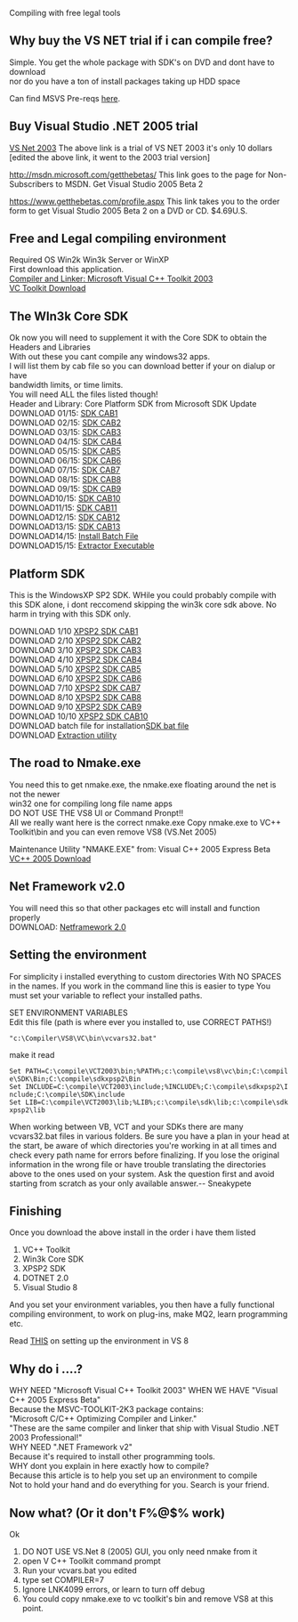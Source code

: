 Compiling with free legal tools

## Why buy the VS NET trial if i can compile free?

Simple. You get the whole package with SDK's on DVD and dont have to download  
nor do you have a ton of install packages taking up HDD space  

Can find MSVS Pre-reqs
<a href="http://search.microsoft.com/search/results.aspx?st=b&na=88&View=en-US&qu=Microsoft+Visual+Studio+.NET+2003+Pre+requisites">here</a>.

## Buy Visual Studio .NET 2005 trial

[VS Net 2003](http://msdn.microsoft.com/vstudio/productinfo/trial/default.aspx) The above link is a trial of VS NET 2003
it's only 10 dollars  
\[edited the above link, it went to the 2003 trial version\]

<http://msdn.microsoft.com/getthebetas/> This link goes to the page for Non-Subscribers to MSDN. Get Visual Studio 2005
Beta 2

<https://www.getthebetas.com/profile.aspx> This link takes you to the order form to get Visual Studio 2005 Beta 2 on a
DVD or CD. $4.69U.S.

## Free and Legal compiling environment

Required OS Win2k Win3k Server or WinXP  
First download this application.  
[Compiler and Linker: Microsoft Visual C++ Toolkit 2003](http://msdn.microsoft.com/visualc/vctoolkit2003/)  
[VC Toolkit
Download](http://download.microsoft.com/download/3/9/b/39bac755-0a1e-4d0b-b72c-3a158b7444c4/VCToolkitSetup.exe)  

## The WIn3k Core SDK

Ok now you will need to supplement it with the Core SDK to obtain the Headers and Libraries  
With out these you cant compile any windows32 apps.  
I will list them by cab file so you can download better if your on dialup or have  
bandwidth limits, or time limits.  
You will need ALL the files listed though!  
Header and Library: Core Platform SDK from Microsoft SDK Update  
DOWNLOAD 01/15: [SDK
CAB1](http://download.microsoft.com/download/platformsdk/sdk/update/win98mexp/en-us/3790.0/FULL/PSDK-FULL.1.cab)  
DOWNLOAD 02/15: [SDK
CAB2](http://download.microsoft.com/download/platformsdk/sdk/update/win98mexp/en-us/3790.0/FULL/PSDK-FULL.2.cab)  
DOWNLOAD 03/15: [SDK
CAB3](http://download.microsoft.com/download/platformsdk/sdk/update/win98mexp/en-us/3790.0/FULL/PSDK-FULL.3.cab)  
DOWNLOAD 04/15: [SDK
CAB4](http://download.microsoft.com/download/platformsdk/sdk/update/win98mexp/en-us/3790.0/FULL/PSDK-FULL.4.cab)  
DOWNLOAD 05/15: [SDK
CAB5](http://download.microsoft.com/download/platformsdk/sdk/update/win98mexp/en-us/3790.0/FULL/PSDK-FULL.5.cab)  
DOWNLOAD 06/15: [SDK
CAB6](http://download.microsoft.com/download/platformsdk/sdk/update/win98mexp/en-us/3790.0/FULL/PSDK-FULL.6.cab)  
DOWNLOAD 07/15: [SDK
CAB7](http://download.microsoft.com/download/platformsdk/sdk/update/win98mexp/en-us/3790.0/FULL/PSDK-FULL.7.cab)  
DOWNLOAD 08/15: [SDK
CAB8](http://download.microsoft.com/download/platformsdk/sdk/update/win98mexp/en-us/3790.0/FULL/PSDK-FULL.8.cab)  
DOWNLOAD 09/15: [SDK
CAB9](http://download.microsoft.com/download/platformsdk/sdk/update/win98mexp/en-us/3790.0/FULL/PSDK-FULL.9.cab)  
DOWNLOAD10/15: [SDK
CAB10](http://download.microsoft.com/download/platformsdk/sdk/update/win98mexp/en-us/3790.0/FULL/PSDK-FULL.10.cab)  
DOWNLOAD11/15: [SDK
CAB11](http://download.microsoft.com/download/platformsdk/sdk/update/win98mexp/en-us/3790.0/FULL/PSDK-FULL.11.cab)  
DOWNLOAD12/15: [SDK
CAB12](http://download.microsoft.com/download/platformsdk/sdk/update/win98mexp/en-us/3790.0/FULL/PSDK-FULL.12.cab)  
DOWNLOAD13/15: [SDK
CAB13](http://download.microsoft.com/download/platformsdk/sdk/update/win98mexp/en-us/3790.0/FULL/PSDK-FULL.13.cab)  
DOWNLOAD14/15: [Install Batch
File](http://download.microsoft.com/download/platformsdk/sdk/update/win98mexp/en-us/3790.0/FULL/PSDK-FULL.bat)  
DOWNLOAD15/15: [Extractor
Executable](http://download.microsoft.com/download/platformsdk/sdk/update/win98mexp/en-us/3790.0/FULL/Extract.exe)  

## Platform SDK

This is the WindowsXP SP2 SDK. WHile you could probably compile with this SDK alone, i dont reccomend skipping the win3k
core sdk above. No harm in trying with this SDK only.

DOWNLOAD 1/10 [XPSP2 SDK
CAB1](http://download.microsoft.com/download/platformsdk/sdk/update/WIN98MeXP/EN-US/2600.2180/FULL/PSDK-FULL.1.cab)  
DOWNLOAD 2/10 [XPSP2 SDK
CAB2](http://download.microsoft.com/download/platformsdk/sdk/update/WIN98MeXP/EN-US/2600.2180/FULL/PSDK-FULL.2.cab)  
DOWNLOAD 3/10 [XPSP2 SDK
CAB3](http://download.microsoft.com/download/platformsdk/sdk/update/WIN98MeXP/EN-US/2600.2180/FULL/PSDK-FULL.3.cab)  
DOWNLOAD 4/10 [XPSP2 SDK
CAB4](http://download.microsoft.com/download/platformsdk/sdk/update/WIN98MeXP/EN-US/2600.2180/FULL/PSDK-FULL.4.cab)  
DOWNLOAD 5/10 [XPSP2 SDK
CAB5](http://download.microsoft.com/download/platformsdk/sdk/update/WIN98MeXP/EN-US/2600.2180/FULL/PSDK-FULL.5.cab)  
DOWNLOAD 6/10 [XPSP2 SDK
CAB6](http://download.microsoft.com/download/platformsdk/sdk/update/WIN98MeXP/EN-US/2600.2180/FULL/PSDK-FULL.6.cab)  
DOWNLOAD 7/10 [XPSP2 SDK
CAB7](http://download.microsoft.com/download/platformsdk/sdk/update/WIN98MeXP/EN-US/2600.2180/FULL/PSDK-FULL.7.cab)  
DOWNLOAD 8/10 [XPSP2 SDK
CAB8](http://download.microsoft.com/download/platformsdk/sdk/update/WIN98MeXP/EN-US/2600.2180/FULL/PSDK-FULL.8.cab)  
DOWNLOAD 9/10 [XPSP2 SDK
CAB9](http://download.microsoft.com/download/platformsdk/sdk/update/WIN98MeXP/EN-US/2600.2180/FULL/PSDK-FULL.9.cab)  
DOWNLOAD 10/10 [XPSP2 SDK
CAB10](http://download.microsoft.com/download/platformsdk/sdk/update/WIN98MeXP/EN-US/2600.2180/FULL/PSDK-FULL.10.cab)  
DOWNLOAD batch file for installation[SDK bat
file](http://download.microsoft.com/download/platformsdk/sdk/update/WIN98MeXP/EN-US/2600.2180/FULL/PSDK-FULL.bat)  
DOWNLOAD [Extraction
utility](http://download.microsoft.com/download/platformsdk/sdk/update/WIN98MeXP/EN-US/2600.2180/FULL/Extract.exe)  

## The road to Nmake.exe

You need this to get nmake.exe, the nmake.exe floating around the net is not the newer  
win32 one for compiling long file name apps  
DO NOT USE THE VS8 UI or Command Pronpt!!  
All we really want here is the correct nmake.exe Copy nmake.exe to VC++ Toolkit\\bin and you can even remove VS8 (VS.Net
2005)

Maintenance Utility "NMAKE.EXE" from: Visual C++ 2005 Express Beta  
[VC++ 2005 Download](http://download.microsoft.com/download/1/f/9/1f9c364a-7835-426f-a12e-238bdf8e3ebf/vcsetup.exe)  

## Net Framework v2.0

You will need this so that other packages etc will install and function properly  
DOWNLOAD: [Netframework
2.0](http://download.microsoft.com/download/2/d/9/2d96a8eb-a612-46ad-b4ed-6497a8e1f245/dotnetfx.exe)  

## Setting the environment

For simplicity i installed everything to custom directories With NO SPACES in the names. If you work in the command line
this is easier to type You must set your variable to reflect your installed paths.

SET ENVIRONMENT VARIABLES  
Edit this file (path is where ever you installed to, use CORRECT PATHS!)

`"c:\Compiler\VS8\VC\bin\vcvars32.bat"`

make it read

`Set PATH=C:\compile\VCT2003\bin;%PATH%;c:\compile\vs8\vc\bin;C:\compile\SDK\Bin;C:\compile\sdkxpsp2\Bin`  
`Set INCLUDE=C:\compile\VCT2003\include;%INCLUDE%;C:\compile\sdkxpsp2\Include;C:\compile\SDK\include`  
`Set LIB=C:\compile\VCT2003\lib;%LIB%;c:\compile\sdk\lib;c:\compile\sdkxpsp2\lib`

When working between VB, VCT and your SDKs there are many vcvars32.bat files in various folders. Be sure you have a plan
in your head at the start, be aware of which directories you're working in at all times and check every path name for
errors before finalizing. If you lose the original information in the wrong file or have trouble translating the
directories above to the ones used on your system. Ask the question first and avoid starting from scratch as your only
available answer.-- Sneakypete

## Finishing

Once you download the above install in the order i have them listed

1.  VC++ Toolkit
2.  Win3k Core SDK
3.  XPSP2 SDK
4.  DOTNET 2.0
5.  Visual Studio 8

And you set your environment variables, you then have a fully functional compiling environment, to work on plug-ins,
make MQ2, learn programming etc.

Read [THIS](http://lab.msdn.microsoft.com/express/visualc/default.aspx) on setting up the environment in VS 8

## Why do i ....?

WHY NEED "Microsoft Visual C++ Toolkit 2003" WHEN WE HAVE "Visual C++ 2005 Express Beta"  
Because the MSVC-TOOLKIT-2K3 package contains:  
"Microsoft C/C++ Optimizing Compiler and Linker."  
"These are the same compiler and linker that ship with Visual Studio .NET 2003 Professional!"  
WHY NEED ".NET Framework v2"  
Because it's required to install other programming tools.  
WHY dont you explain in here exactly how to compile?  
Because this article is to help you set up an environment to compile  
Not to hold your hand and do everything for you. Search is your friend.

## Now what? (Or it don't F%@$% work)

Ok

1.  DO NOT USE VS.Net 8 (2005) GUI, you only need nmake from it
2.  open V C++ Toolkit command prompt
3.  Run your vcvars.bat you edited
4.  type set COMPILER=7
5.  Ignore LNK4099 errors, or learn to turn off debug
6.  You could copy nmake.exe to vc toolkit's bin and remove VS8 at this point.


